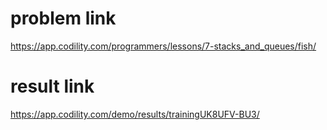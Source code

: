 problem link
=========
<https://app.codility.com/programmers/lessons/7-stacks_and_queues/fish/>

result link
=======
<https://app.codility.com/demo/results/trainingUK8UFV-BU3/>